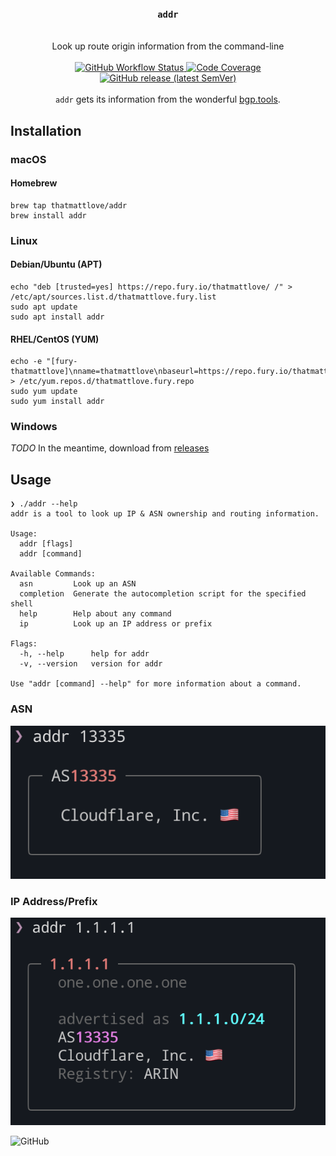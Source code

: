 <div align="center">
<h3>
    <code>addr</code>
</h3>
<br/>
Look up route origin information from the command-line
<br/>
<br/>
    <a href="https://github.com/thatmattlove/addr/actions/workflows/test.yml">
        <img alt="GitHub Workflow Status" src="https://img.shields.io/github/actions/workflow/status/thatmattlove/addr/test.yml?style=for-the-badge">
    </a>
    <a href="https://scrutinizer-ci.com/g/thatmattlove/addr">
        <img alt="Code Coverage" src="https://img.shields.io/scrutinizer/coverage/g/thatmattlove/oui/main?style=for-the-badge">
    </a>
    <a href="https://github.com/thatmattlove/addr/releases">
        <img alt="GitHub release (latest SemVer)" src="https://img.shields.io/github/v/release/thatmattlove/addr?label=version&style=for-the-badge">
    </a>

</div>
<div align="center">
    <br>
    <code>addr</code> gets its information from the wonderful <a href="https://bgp.tools" target="_blank">bgp.tools</a>.
</div>

## Installation

### macOS

#### Homebrew

```console
brew tap thatmattlove/addr
brew install addr
```

### Linux

#### Debian/Ubuntu (APT)

```console
echo "deb [trusted=yes] https://repo.fury.io/thatmattlove/ /" > /etc/apt/sources.list.d/thatmattlove.fury.list
sudo apt update
sudo apt install addr
```

#### RHEL/CentOS (YUM)

```console
echo -e "[fury-thatmattlove]\nname=thatmattlove\nbaseurl=https://repo.fury.io/thatmattlove/\nenabled=1\ngpgcheck=0" > /etc/yum.repos.d/thatmattlove.fury.repo
sudo yum update
sudo yum install addr
```

### Windows

*TODO* In the meantime, download from [releases](https://github.com/thatmattlove/addr/releases)

## Usage

```console
❯ ./addr --help
addr is a tool to look up IP & ASN ownership and routing information.

Usage:
  addr [flags]
  addr [command]

Available Commands:
  asn         Look up an ASN
  completion  Generate the autocompletion script for the specified shell
  help        Help about any command
  ip          Look up an IP address or prefix

Flags:
  -h, --help      help for addr
  -v, --version   version for addr

Use "addr [command] --help" for more information about a command.
```

### ASN

![](https://github.com/thatmattlove/addr/blob/main/screenshot1.png?raw=true)

### IP Address/Prefix

![](https://github.com/thatmattlove/addr/blob/main/screenshot2.png?raw=true)

![GitHub](https://img.shields.io/github/license/thatmattlove/addr?style=for-the-badge&color=black)